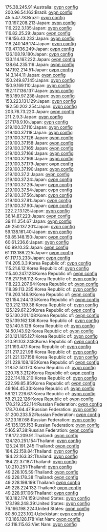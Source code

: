 175.38.245.91:Australia: [ovpn config](vpn/175_38_245_91.ovpn)  
200.96.54.163:Brazil: [ovpn config](vpn/200_96_54_163.ovpn)  
45.5.47.78:Brazil: [ovpn config](vpn/45_5_47_78.ovpn)  
113.197.208.213:Japan: [ovpn config](vpn/113_197_208_213.ovpn)  
116.222.3.135:Japan: [ovpn config](vpn/116_222_3_135.ovpn)  
116.82.25.29:Japan: [ovpn config](vpn/116_82_25_29.ovpn)  
118.156.43.233:Japan: [ovpn config](vpn/118_156_43_233.ovpn)  
118.240.149.174:Japan: [ovpn config](vpn/118_240_149_174.ovpn)  
119.47.136.249:Japan: [ovpn config](vpn/119_47_136_249.ovpn)  
126.108.19.180:Japan: [ovpn config](vpn/126_108_19_180.ovpn)  
133.114.167.222:Japan: [ovpn config](vpn/133_114_167_222.ovpn)  
138.64.235.119:Japan: [ovpn config](vpn/138_64_235_119.ovpn)  
147.192.214.51:Japan: [ovpn config](vpn/147_192_214_51.ovpn)  
14.3.144.11:Japan: [ovpn config](vpn/14_3_144_11.ovpn)  
150.249.87.145:Japan: [ovpn config](vpn/150_249_87_145.ovpn)  
150.9.169.110:Japan: [ovpn config](vpn/150_9_169_110.ovpn)  
152.117.136.137:Japan: [ovpn config](vpn/152_117_136_137.ovpn)  
153.189.97.238:Japan: [ovpn config](vpn/153_189_97_238.ovpn)  
153.223.131.129:Japan: [ovpn config](vpn/153_223_131_129.ovpn)  
182.50.202.254:Japan: [ovpn config](vpn/182_50_202_254.ovpn)  
203.76.73.220:Japan: [ovpn config](vpn/203_76_73_220.ovpn)  
211.2.9.3:Japan: [ovpn config](vpn/211_2_9_3.ovpn)  
217.178.9.10:Japan: [ovpn config](vpn/217_178_9_10.ovpn)  
219.100.37.110:Japan: [ovpn config](vpn/219_100_37_110.ovpn)  
219.100.37.118:Japan: [ovpn config](vpn/219_100_37_118.ovpn)  
219.100.37.126:Japan: [ovpn config](vpn/219_100_37_126.ovpn)  
219.100.37.158:Japan: [ovpn config](vpn/219_100_37_158.ovpn)  
219.100.37.165:Japan: [ovpn config](vpn/219_100_37_165.ovpn)  
219.100.37.166:Japan: [ovpn config](vpn/219_100_37_166.ovpn)  
219.100.37.169:Japan: [ovpn config](vpn/219_100_37_169.ovpn)  
219.100.37.179:Japan: [ovpn config](vpn/219_100_37_179.ovpn)  
219.100.37.190:Japan: [ovpn config](vpn/219_100_37_190.ovpn)  
219.100.37.2:Japan: [ovpn config](vpn/219_100_37_2.ovpn)  
219.100.37.24:Japan: [ovpn config](vpn/219_100_37_24.ovpn)  
219.100.37.29:Japan: [ovpn config](vpn/219_100_37_29.ovpn)  
219.100.37.54:Japan: [ovpn config](vpn/219_100_37_54.ovpn)  
219.100.37.56:Japan: [ovpn config](vpn/219_100_37_56.ovpn)  
219.100.37.81:Japan: [ovpn config](vpn/219_100_37_81.ovpn)  
219.100.37.90:Japan: [ovpn config](vpn/219_100_37_90.ovpn)  
222.2.13.125:Japan: [ovpn config](vpn/222_2_13_125.ovpn)  
36.14.87.223:Japan: [ovpn config](vpn/36_14_87_223.ovpn)  
39.111.254.67:Japan: [ovpn config](vpn/39_111_254_67.ovpn)  
49.250.137.201:Japan: [ovpn config](vpn/49_250_137_201.ovpn)  
59.138.161.40:Japan: [ovpn config](vpn/59_138_161_40.ovpn)  
59.85.148.150:Japan: [ovpn config](vpn/59_85_148_150.ovpn)  
60.61.236.6:Japan: [ovpn config](vpn/60_61_236_6.ovpn)  
60.99.10.35:Japan: [ovpn config](vpn/60_99_10_35.ovpn)  
61.113.186.225:Japan: [ovpn config](vpn/61_113_186_225.ovpn)  
61.117.13.233:Japan: [ovpn config](vpn/61_117_13_233.ovpn)  
114.205.3.3:Korea Republic of: [ovpn config](vpn/114_205_3_3.ovpn)  
115.21.6.12:Korea Republic of: [ovpn config](vpn/115_21_6_12.ovpn)  
115.40.247.123:Korea Republic of: [ovpn config](vpn/115_40_247_123.ovpn)  
118.217.158.112:Korea Republic of: [ovpn config](vpn/118_217_158_112.ovpn)  
118.223.207.64:Korea Republic of: [ovpn config](vpn/118_223_207_64.ovpn)  
118.39.113.235:Korea Republic of: [ovpn config](vpn/118_39_113_235.ovpn)  
119.203.146.9:Korea Republic of: [ovpn config](vpn/119_203_146_9.ovpn)  
121.154.244.135:Korea Republic of: [ovpn config](vpn/121_154_244_135.ovpn)  
123.212.139.38:Korea Republic of: [ovpn config](vpn/123_212_139_38.ovpn)  
125.129.67.23:Korea Republic of: [ovpn config](vpn/125_129_67_23.ovpn)  
125.130.201.108:Korea Republic of: [ovpn config](vpn/125_130_201_108.ovpn)  
125.139.162.136:Korea Republic of: [ovpn config](vpn/125_139_162_136.ovpn)  
125.140.5.128:Korea Republic of: [ovpn config](vpn/125_140_5_128.ovpn)  
14.50.143.92:Korea Republic of: [ovpn config](vpn/14_50_143_92.ovpn)  
210.121.165.127:Korea Republic of: [ovpn config](vpn/210_121_165_127.ovpn)  
210.91.103.248:Korea Republic of: [ovpn config](vpn/210_91_103_248.ovpn)  
211.193.47.1:Korea Republic of: [ovpn config](vpn/211_193_47_1.ovpn)  
211.217.221.98:Korea Republic of: [ovpn config](vpn/211_217_221_98.ovpn)  
211.221.137.158:Korea Republic of: [ovpn config](vpn/211_221_137_158.ovpn)  
211.229.108.165:Korea Republic of: [ovpn config](vpn/211_229_108_165.ovpn)  
218.52.50.170:Korea Republic of: [ovpn config](vpn/218_52_50_170.ovpn)  
220.78.3.212:Korea Republic of: [ovpn config](vpn/220_78_3_212.ovpn)  
222.114.18.210:Korea Republic of: [ovpn config](vpn/222_114_18_210.ovpn)  
222.99.85.85:Korea Republic of: [ovpn config](vpn/222_99_85_85.ovpn)  
49.164.45.33:Korea Republic of: [ovpn config](vpn/49_164_45_33.ovpn)  
58.121.226.67:Korea Republic of: [ovpn config](vpn/58_121_226_67.ovpn)  
59.21.22.126:Korea Republic of: [ovpn config](vpn/59_21_22_126.ovpn)  
178.219.252.114:Russian Federation: [ovpn config](vpn/178_219_252_114.ovpn)  
178.70.64.47:Russian Federation: [ovpn config](vpn/178_70_64_47.ovpn)  
31.200.233.52:Russian Federation: [ovpn config](vpn/31_200_233_52.ovpn)  
37.23.187.68:Russian Federation: [ovpn config](vpn/37_23_187_68.ovpn)  
45.135.135.153:Russian Federation: [ovpn config](vpn/45_135_135_153.ovpn)  
5.165.97.38:Russian Federation: [ovpn config](vpn/5_165_97_38.ovpn)  
118.172.209.91:Thailand: [ovpn config](vpn/118_172_209_91.ovpn)  
124.120.251.154:Thailand: [ovpn config](vpn/124_120_251_154.ovpn)  
125.24.191.245:Thailand: [ovpn config](vpn/125_24_191_245.ovpn)  
184.22.159.84:Thailand: [ovpn config](vpn/184_22_159_84.ovpn)  
184.22.163.32:Thailand: [ovpn config](vpn/184_22_163_32.ovpn)  
184.22.37.187:Thailand: [ovpn config](vpn/184_22_37_187.ovpn)  
1.0.210.251:Thailand: [ovpn config](vpn/1_0_210_251.ovpn)  
49.228.105.59:Thailand: [ovpn config](vpn/49_228_105_59.ovpn)  
49.228.178.38:Thailand: [ovpn config](vpn/49_228_178_38.ovpn)  
49.228.198.199:Thailand: [ovpn config](vpn/49_228_198_199.ovpn)  
49.228.224.132:Thailand: [ovpn config](vpn/49_228_224_132.ovpn)  
49.228.97.106:Thailand: [ovpn config](vpn/49_228_97_106.ovpn)  
163.182.174.159:United States: [ovpn config](vpn/163_182_174_159.ovpn)  
173.198.248.39:United States: [ovpn config](vpn/173_198_248_39.ovpn)  
76.166.198.224:United States: [ovpn config](vpn/76_166_198_224.ovpn)  
80.80.223.102:Uzbekistan: [ovpn config](vpn/80_80_223_102.ovpn)  
113.166.128.178:Viet Nam: [ovpn config](vpn/113_166_128_178.ovpn)  
42.118.115.63:Viet Nam: [ovpn config](vpn/42_118_115_63.ovpn)  
